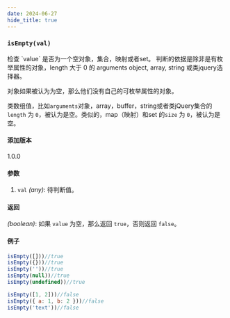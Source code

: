 ```yaml
---
date: 2024-06-27
hide_title: true
---
```

<h3>
  <code>isEmpty(val)</code>
</h3>
检查 `value` 是否为一个空对象，集合，映射或者set。 判断的依据是除非是有枚举属性的对象，length 大于 0 的 arguments object, array, string 或类jquery选择器。

对象如果被认为为空，那么他们没有自己的可枚举属性的对象。

类数组值，比如`arguments`对象，array，buffer，string或者类jQuery集合的`length` 为 `0`，被认为是空。类似的，map（映射）和set 的`size` 为 `0`，被认为是空。

#### 添加版本

1.0.0

#### 参数

1. `val` *(any)*: 待判断值。

#### 返回

*(boolean)*: 如果 `value` 为空，那么返回 `true`，否则返回 `false`。

#### 例子

```javascript
isEmpty([]))//true
isEmpty({}))//true
isEmpty(''))//true
isEmpty(null))//true
isEmpty(undefined))//true

isEmpty([1, 2]))//false
isEmpty({ a: 1, b: 2 }))//false
isEmpty('text'))//false
```
